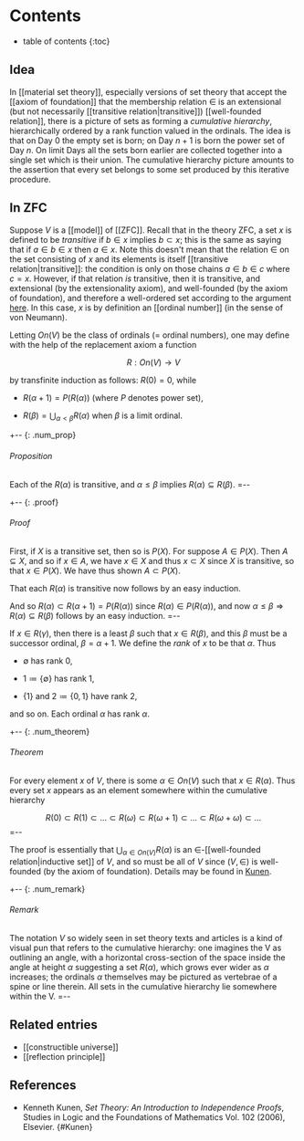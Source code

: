 # Contents # 
* table of contents 
{:toc} 

## Idea 

In [[material set theory]], especially versions of set theory that accept the [[axiom of foundation]] that the membership relation $\in$ is an extensional (but not necessarily [[transitive relation|transitive]]) [[well-founded relation]], there is a picture of sets as forming a _cumulative hierarchy_, hierarchically ordered by a rank function valued in the ordinals. The idea is that on Day 0 the empty set is born; on Day $n+1$ is born the power set of Day $n$. On limit Days all the sets born earlier are collected together into a single set which is their union. The cumulative hierarchy picture amounts to the assertion that every set belongs to some set produced by this iterative procedure. 

## In ZFC 

Suppose $V$ is a [[model]] of [[ZFC]]. Recall that in the theory ZFC, a set $x$ is defined to be *transitive* if $b \in x$ implies $b \subset x$; this is the same as saying that if $a \in b \in x$ then $a \in x$. Note this doesn't mean that the relation $\in$ on the set consisting of $x$ and its elements is itself [[transitive relation|transitive]]: the condition is only on those chains $a \in b \in c$ where $c = x$. However, if that relation *is* transitive, then it is transitive, and extensional (by the extensionality axiom), and well-founded (by the axiom of foundation), and therefore a well-ordered set according to the argument [here](/nlab/show/well-order#wellorders_are_linear). In this case, $x$ is by definition an [[ordinal number]] (in the sense of von Neumann). 

Letting $On(V)$ be the class of ordinals (= ordinal numbers), one may define with the help of the replacement axiom a function 

$$R: On(V) \to V$$ 

by transfinite induction as follows: $R(0) = 0$, while 

* $R(\alpha + 1) = P(R(\alpha))$ (where $P$ denotes power set), 

* $R(\beta) = \bigcup_{\alpha \lt \beta} R(\alpha)$ when $\beta$ is a limit ordinal. 

+-- {: .num_prop} 
###### Proposition 
Each of the $R(\alpha)$ is transitive, and $\alpha \leq \beta$ implies $R(\alpha) \subseteq R(\beta)$. 
=-- 

+-- {: .proof} 
###### Proof 
First, if $X$ is a transitive set, then so is $P(X)$. For suppose $A \in P(X)$. Then $A \subseteq X$, and so if $x \in A$, we have $x \in X$ and thus $x \subset X$ since $X$ is transitive, so that $x \in P(X)$. We have thus shown $A \subset P(X)$. 

That each $R(\alpha)$ is transitive now follows by an easy induction. 

And so $R(\alpha) \subset R(\alpha + 1) = P(R(\alpha))$ since $R(\alpha) \in P(R(\alpha))$, and now $\alpha \leq \beta \Rightarrow R(\alpha) \subseteq R(\beta)$ follows by an easy induction. 
=-- 

If $x \in R(\gamma)$, then there is a least $\beta$ such that $x \in R(\beta)$, and this $\beta$ must be a successor ordinal, $\beta = \alpha + 1$. We define the _rank_ of $x$ to be that $\alpha$. Thus 

* $\emptyset$ has rank $0$, 

* $1 \coloneqq \{\emptyset\}$ has rank $1$, 

* $\{1\}$ and $2 \coloneqq \{0, 1\}$ have rank $2$, 

and so on. Each ordinal $\alpha$ has rank $\alpha$. 

+-- {: .num_theorem} 
###### Theorem 
For every element $x$ of $V$, there is some $\alpha \in On(V)$ such that $x \in R(\alpha)$. Thus every set $x$ appears as an element somewhere within the cumulative hierarchy 

$$R(0) \subset R(1) \subset \ldots \subset R(\omega) \subset R(\omega + 1) \subset \ldots \subset R(\omega + \omega) \subset \ldots$$ 
=-- 

The proof is essentially that $\bigcup_{\alpha \in On(V)} R(\alpha)$ is an $\in$-[[well-founded relation|inductive set]] of $V$, and so must be all of $V$ since $(V, \in)$ is well-founded (by the axiom of foundation). Details may be found in [Kunen](#Kunen). 

+-- {: .num_remark} 
###### Remark 
The notation $V$ so widely seen in set theory texts and articles is a kind of visual pun that refers to the cumulative hierarchy: one imagines the V as outlining an angle, with a horizontal cross-section of the space inside the angle at height $\alpha$ suggesting a set $R(\alpha)$, which grows ever wider as $\alpha$ increases; the ordinals $\alpha$ themselves may be pictured as vertebrae of a spine or line therein. All sets in the cumulative hierarchy lie somewhere within the V. 
=-- 

## Related entries

* [[constructible universe]]
* [[reflection principle]]

## References 

* Kenneth Kunen, _Set Theory: An Introduction to Independence Proofs_, Studies in Logic and the Foundations of Mathematics Vol. 102 (2006), Elsevier. 
 {#Kunen} 
